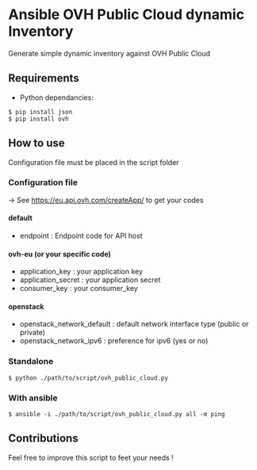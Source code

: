 # Ansible OVH Public Cloud dynamic Inventory

Generate simple dynamic inventory against OVH Public Cloud

## Requirements

  - Python dependancies:

```
$ pip install json
$ pip install ovh
```

## How to use

Configuration file must be placed in the script folder

### Configuration file

-> See https://eu.api.ovh.com/createApp/ to get your codes

#### default

  - endpoint : Endpoint code for API host

#### ovh-eu (or your specific code)

  - application_key : your application key
  - application_secret : your application secret
  - consumer_key : your consumer_key

#### openstack

  - openstack_network_default : default network interface type (public or private)
  - openstack_network_ipv6 : preference for ipv6 (yes or no)

### Standalone

```
$ python ./path/to/script/ovh_public_cloud.py
```

### With ansible

```
$ ansible -i ./path/to/script/ovh_public_cloud.py all -m ping
```

## Contributions

Feel free to improve this script to feet your needs !
